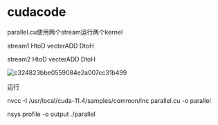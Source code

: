 # cudacode
parallel.cu使用两个stream运行两个kernel

stream1 HtoD vecterADD DtoH

stream2 HtoD vecterADD DtoH


![c324823bbe0559084e2a007cc31b499](https://github.com/Sunyijing01/cudacode/assets/59354764/fa51b196-7542-40f6-8695-7eef79fb8e49)

运行

nvcc -I /usr/local/cuda-11.4/samples/common/inc parallel.cu -o parallel

nsys profile -o output ./parallel
